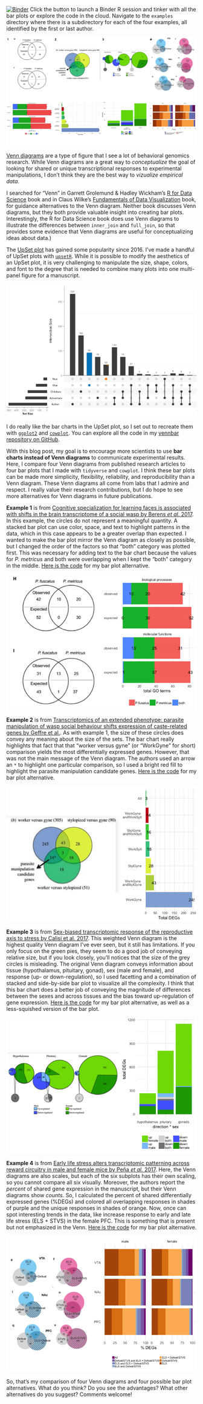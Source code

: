 [![Binder](http://mybinder.org/badge.svg)](http://beta.mybinder.org/v2/gh/raynamharris/vennbar/master?urlpath=rstudio)
Click the button to launch a Binder R session and tinker with all the
bar plots or explore the code in the cloud. Navigate to the `examples`
directory where there is a subdirectory for each of the four examples,
all identified by the first or last author.

![](./vennbar2-1.png)

[Venn diagrams](https://en.wikipedia.org/wiki/Venn_diagram) are a type
of figure that I see a lot of behavioral genomics research. While Venn
diagrams are a great way to *conceptualize* the goal of looking for
shared or unique transcriptional responses to experimental
manipulations, I don’t think they are the best way to *vizualize
empirical data*.

I searched for “Venn” in Garrett Grolemund & Hadley Wickham’s [R for
Data Science](https://r4ds.had.co.nz/) book and in Claus Wilke’s
[Fundamentals of Data Visualization](https://serialmentor.com/dataviz/)
book, for guidance alternatives to the Venn diagram. Neither book
discusses Venn diagrams, but they both provide valuable insight into
creating bar plots. Interestingly, the R for Data Science book does use
Venn diagrams to illustrate the differences between `inner_join` and
`full_join`, so that provides some evidence that Venn diagrams are
useful for conceptualizing ideas about data.)

The [UpSet plot](https://www.ncbi.nlm.nih.gov/pmc/articles/PMC4720993/)
has gained some popularity since 2016. I’ve made a handful of UpSet
plots with [`upsetR`](https://github.com/hms-dbmi/UpSetR). While it is
possible to modify the aesthetics of an UpSet plot, it is very
challenging to manipulate the size, shape, colors, and font to the
degree that is needed to combine many plots into one multi-panel figure
for a manuscript.

![](upsetR.png)

I do really like the bar charts in the UpSet plot, so I set out to
recreate them with [`ggplot2`](https://ggplot2.tidyverse.org/) and
[`cowplot`](https://cran.r-project.org/web/packages/cowplot/vignettes/introduction.html).
You can explore all the code in my [vennbar repository on
GitHub](https://github.com/raynamharris/vennbar).

With this blog post, my goal is to encourage more scientists to use
**bar charts instead of Venn diagrams** to communicate experimental
results. Here, I compare four Venn diagrams from published research
articles to four bar plots that I made with `tidyverse` and `cowplot`. I
think these bar plots can be made more simplicity, flexibility,
reliability, and reproducibility than a Venn diagram. These Venn
diagrams all come from labs that I admire and respect. I really value
their research contributions, but I do hope to see more alternatives for
Venn diagrams in future publications.

**Example 1** is from [Cognitive specialization for learning faces is
associated with shifts in the brain transcriptome of a social wasp by
Berens *et al*. 2017](http://jeb.biologists.org/content/220/12/2149). In
this example, the circles do not represent a meaningful quantity. A
stacked bar plot can use color, space, and text to highlight patterns in
the data, which in this case appears to be a greater overlap than
expected. I wanted to make the bar plot mirror the Venn diagram as
closely as possible, but I changed the order of the factors so that
“both” category was plotted first. This was necessary for adding text to
the bar chart because the values for *P. metricus* and both were
overlapping when I kept the “both” category in the middle. [Here is the
code](https://github.com/raynamharris/vennbar/blob/master/examples/toth2017/toth-venn.md)
for my bar plot alternative.

![](./examples/toth2017/toth-original-alt-1.png)

**Example 2** is from [Transcriptomics of an extended phenotype:
parasite manipulation of wasp social behaviour shifts expression of
caste-related genes by Geffre et
al.](https://royalsocietypublishing.org/doi/full/10.1098/rspb.2017.0029?url_ver=Z39.88-2003&rfr_id=ori:rid:crossref.org&rfr_dat=cr_pub%3dpubmed).
As with example 1, the size of these circles does convey any meaning
about the size of the sets. The bar chart really highlights that fact
that that “worker versus gyne” (or “WorkGyne” for short) comparison
yields the most differentially expressed genes. However, that was not
the main message of the Venn diagram. The authors used an arrow an `*`
to highlight one particular comparison, so I used a bright red fill to
highlight the parasite manipulation candidate genes. [Here is the
code](https://github.com/raynamharris/vennbar/blob/master/examples/geffre2017/geffre-venn.md)
for my bar plot alternative.

![](./examples/geffre2017/geffre-original-alt-1.png)

**Example 3** is from [Sex-biased transcriptomic response of the
reproductive axis to stress by Calisi et
al. 2017](https://www.sciencedirect.com/science/article/pii/S0018506X17302696?via%3Dihub).
This weighted Venn diagram is the highest quality Venn diagram I’ve ever
seen, but it still has limitations. If you only focus on the green pies,
they seem to do a good job of conveying relative size, but if you look
closely, you’ll notices that the size of the grey circles is misleading.
The original Venn diagram conveys information about tissue
(hypothalamus, pituitary, gonad), sex (male and female), and response
(up- or down-regulation), so I used facetting and a combination of
stacked and side-by-side bar plot to visualize all the complexity. I
think that this bar chart does a better job of conveying the magnitude
of differences between the sexes and across tissues and the bias toward
up-regulation of gene expression. [Here is the
code](https://github.com/raynamharris/vennbar/blob/master/examples/calisi2017/calisi-venn.md)
for my bar plot alternative, as well as a less-squished version of the
bar plot.

![](./examples/calisi2017/calisi-original-alt-1.png)

**Example 4** is from [Early life stress alters transcriptomic
patterning across reward circuitry in male and female mice by Peña *et
al.* 2017](https://www.biorxiv.org/content/10.1101/624353v1). Here, the
Venn diagrams are also scales, but each of the six subplots has their
own scaling, so you cannot compare all six visually. Moreover, the
authors report the *percent* of shared gene expression in the
manuscript, but their Venn diagrams show *counts*. So, I calculated the
percent of shared differentially expressed genes (%DEGs) and colored all
overlapping responses in shades of purple and the unique responses in
shades of orange. Now, once can spot interesting trends in the data,
like increase response to early and late life stress (ELS + STVS) in the
female PFC. This is something that is present but not emphasized in the
Venn. [Here is the
code](https://github.com/raynamharris/vennbar/blob/master/examples/pena2019/pena-venn.md)
for my bar plot alternative.

![](./examples/pena2019/pena-original-alt-1.png)

So, that’s my comparison of four Venn diagrams and four possible bar
plot alternatives. What do you think? Do you see the advantages? What
other alternatives do you suggest? Comments welcome!

